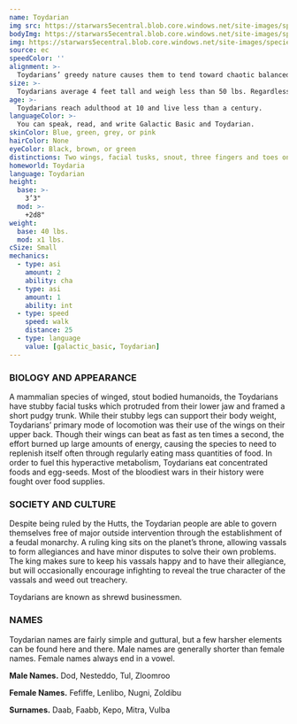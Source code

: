 ```yaml
---
name: Toydarian
img src: https://starwars5ecentral.blob.core.windows.net/site-images/species/species_toydarian.png
bodyImg: https://starwars5ecentral.blob.core.windows.net/site-images/species/species_toydarian.png
img: https://starwars5ecentral.blob.core.windows.net/site-images/species/species_toydarian.png
source: ec
speedColor: ''
alignment: >-
  Toydarians’ greedy nature causes them to tend toward chaotic balanced, though there are exceptions.
size: >-
  Toydarians average 4 feet tall and weigh less than 50 lbs. Regardless of your position in that range, your size is Small.
age: >-
  Toydarians reach adulthood at 10 and live less than a century.
languageColor: >-
  You can speak, read, and write Galactic Basic and Toydarian. 
skinColor: Blue, green, grey, or pink
hairColor: None
eyeColor: Black, brown, or green
distinctions: Two wings, facial tusks, snout, three fingers and toes on appendages
homeworld: Toydaria
language: Toydarian
height:
  base: >-
    3’3"
  mod: >-
    +2d8"
weight:
  base: 40 lbs.
  mod: x1 lbs.
cSize: Small
mechanics:
  - type: asi
    amount: 2
    ability: cha
  - type: asi
    amount: 1
    ability: int
  - type: speed
    speed: walk
    distance: 25
  - type: language
    value: [galactic_basic, Toydarian]
---
```

### BIOLOGY AND APPEARANCE
A mammalian species of winged, stout bodied humanoids, the Toydarians have stubby facial tusks which protruded from their lower jaw and framed a short pudgy trunk. While their stubby legs can support their body weight, Toydarians’ primary mode of locomotion was their use of the wings on their upper back. Though their wings can beat as fast as ten times a second, the effort burned up large amounts of energy, causing the species to need to replenish itself often through regularly eating mass quantities of food. In order to fuel this hyperactive metabolism, Toydarians eat concentrated foods and egg-seeds. Most of the bloodiest wars in their history were fought over food supplies.

### SOCIETY AND CULTURE
Despite being ruled by the Hutts, the Toydarian people are able to govern themselves free of major outside intervention through the establishment of a feudal monarchy. A ruling king sits on the planet’s throne, allowing vassals to form allegiances and have minor disputes to solve their own problems. The king makes sure to keep his vassals happy and to have their allegiance, but will occasionally encourage infighting to reveal the true character of the vassals and weed out treachery.

Toydarians are known as shrewd businessmen.

### NAMES
Toydarian names are fairly simple and guttural, but a few harsher elements can be found here and there. Male names are generally shorter than female names. Female names always end in a vowel.

__Male Names.__ Dod, Nesteddo, Tul, Zloomroo

__Female Names.__ Fefiffe, Lenlibo, Nugni, Zoldibu

__Surnames.__ Daab, Faabb, Kepo, Mitra, Vulba



    